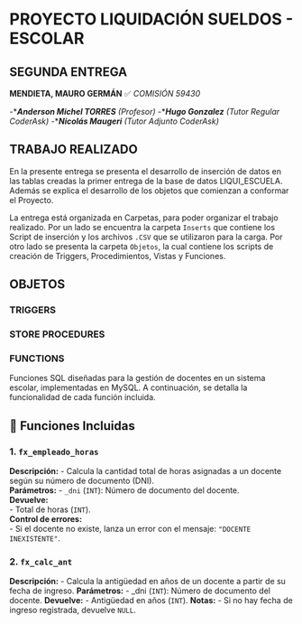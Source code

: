 # PROYECTO LIQUIDACIÓN SUELDOS - ESCOLAR # 
## SEGUNDA ENTREGA ##
**MENDIETA, MAURO GERMÁN**
:white_check_mark: *COMISIÓN 59430*

-****Anderson Michel TORRES*** *(Profesor)*
-****Hugo Gonzalez*** *(Tutor Regular CoderAsk)*
-****Nicolás Maugeri*** *(Tutor Adjunto CoderAsk)*

## TRABAJO REALIZADO

En la presente entrega se presenta el desarrollo de inserción de datos en las tablas creadas la primer entrega de la base de datos LIQUI_ESCUELA.
Además se explica el desarrollo de los objetos que comienzan a conformar el Proyecto.

La entrega está organizada en Carpetas, para poder organizar el trabajo realizado. 
Por un lado se encuentra la carpeta `Inserts` que contiene los Script de inserción y los archivos `.CSV` que se utilizaron para la carga.
Por otro lado se presenta la carpeta `Objetos`, la cual contiene los scripts de creación de Triggers, Procedimientos, Vistas y Funciones.

## OBJETOS

### TRIGGERS
#### 
#### 
#### 
#### 

### STORE PROCEDURES
####
####
####
#### 
#### 

### FUNCTIONS
Funciones SQL diseñadas para la gestión de docentes en un sistema escolar, implementadas en MySQL. A continuación, se detalla la funcionalidad de cada función incluida.

## 📂 Funciones Incluidas

### 1. `fx_empleado_horas`
**Descripción:** 
      - Calcula la cantidad total de horas asignadas a un docente según su número de documento (DNI).  
**Parámetros:**
      - `_dni` (`INT`): Número de documento del docente.  
**Devuelve:**  
      - Total de horas (`INT`).  
**Control de errores:**  
      - Si el docente no existe, lanza un error con el mensaje: `"DOCENTE INEXISTENTE"`.

### 2. `fx_calc_ant`
**Descripción:**
    - Calcula la antigüedad en años de un docente a partir de su fecha de ingreso.
**Parámetros:**
    - _dni (`INT`): Número de documento del docente.
**Devuelve:**
    - Antigüedad en años (`INT`).
**Notas:**
    - Si no hay fecha de ingreso registrada, devuelve `NULL`.


## 
## 
